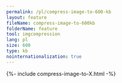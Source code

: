 ```yaml
---
permalink: /pl/compress-image-to-600-kb
layout: feature
fileName: compress-image-to-600kb
folderName: feature
tool: imgcompression
lang: pl
size: 600
type: kb
nointernationalization: true
---
```

{%- include compress-image-to-X.html -%}
      